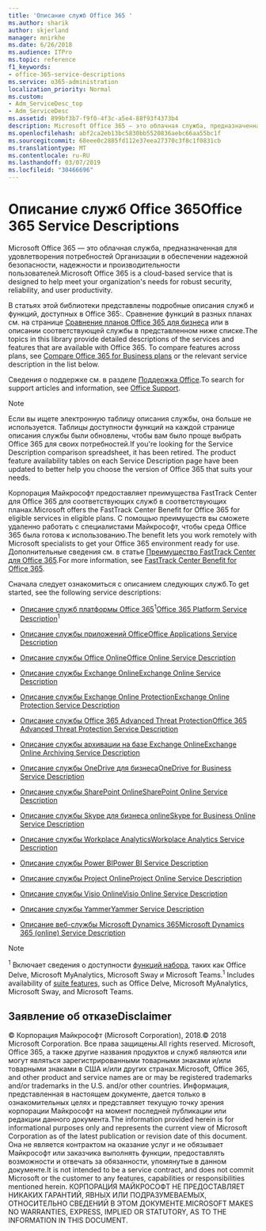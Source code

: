 ```yaml
---
title: 'Описание служб Office 365 '
ms.author: sharik
author: skjerland
manager: mnirkhe
ms.date: 6/26/2018
ms.audience: ITPro
ms.topic: reference
f1_keywords:
- office-365-service-descriptions
ms.service: o365-administration
localization_priority: Normal
ms.custom:
- Adm_ServiceDesc_top
- Adm_ServiceDesc
ms.assetid: 899bf3b7-f9f0-4f3c-a5e4-88f93f4373b4
description: Microsoft Office 365 — это облачная служба, предназначенная для удовлетворения потребностей Организации в обеспечении надежной безопасности, надежности и производительности пользователей.
ms.openlocfilehash: abf2ca2eb13bc5830bb5520836aebc66aa55bc1f
ms.sourcegitcommit: 68eee0c2885fd112e37eea27370c3f8c1f0831cb
ms.translationtype: MT
ms.contentlocale: ru-RU
ms.lasthandoff: 03/07/2019
ms.locfileid: "30466696"
---
```

# <a name="office-365-service-descriptions"></a><span data-ttu-id="752aa-103">Описание служб Office 365</span><span class="sxs-lookup"><span data-stu-id="752aa-103">Office 365 Service Descriptions</span></span> 

<span data-ttu-id="752aa-104">Microsoft Office 365 — это облачная служба, предназначенная для удовлетворения потребностей Организации в обеспечении надежной безопасности, надежности и производительности пользователей.</span><span class="sxs-lookup"><span data-stu-id="752aa-104">Microsoft Office 365 is a cloud-based service that is designed to help meet your organization's needs for robust security, reliability, and user productivity.</span></span> 
  
<span data-ttu-id="752aa-p101">В статьях этой библиотеки представлены подробные описания служб и функций, доступных в Office 365:. Сравнение функций в разных планах см. на странице [Сравнение планов Office 365 для бизнеса](http://go.microsoft.com/fwlink/?LinkID=799177&amp;clcid=0x409) или в описании соответствующей службы в представленном ниже списке.</span><span class="sxs-lookup"><span data-stu-id="752aa-p101">The topics in this library provide detailed descriptions of the services and features that are available with Office 365. To compare features across plans, see [Compare Office 365 for Business plans](http://go.microsoft.com/fwlink/?LinkID=799177&amp;clcid=0x409) or the relevant service description in the list below.</span></span> 
  
<span data-ttu-id="752aa-107">Сведения о поддержке см. в разделе [Поддержка Office](https://support.office.com/).</span><span class="sxs-lookup"><span data-stu-id="752aa-107">To search for support articles and information, see [Office Support](https://support.office.com/).</span></span>
  
> [!NOTE]
> <span data-ttu-id="752aa-p102">Если вы ищете электронную таблицу описания службы, она больше не используется. Таблицы доступности функций на каждой странице описания службы были обновлены, чтобы вам было проще выбрать Office 365 для своих потребностей.</span><span class="sxs-lookup"><span data-stu-id="752aa-p102">If you're looking for the Service Description comparison spreadsheet, it has been retired. The product feature availability tables on each Service Description page have been updated to better help you choose the version of Office 365 that suits your needs.</span></span> 
  
<span data-ttu-id="752aa-110">Корпорация Майкрософт предоставляет преимущества FastTrack Center для Office 365 для соответствующих служб в соответствующих планах.</span><span class="sxs-lookup"><span data-stu-id="752aa-110">Microsoft offers the FastTrack Center Benefit for Office 365 for eligible services in eligible plans.</span></span> <span data-ttu-id="752aa-111">С помощью преимуществ вы сможете удаленно работать с специалистами Майкрософт, чтобы среда Office 365 была готова к использованию.</span><span class="sxs-lookup"><span data-stu-id="752aa-111">The benefit lets you work remotely with Microsoft specialists to get your Office 365 environment ready for use.</span></span> <span data-ttu-id="752aa-112">Дополнительные сведения см. в статье [Преимущество FastTrack Center для Office 365](https://docs.microsoft.com/fasttrack/O365-fasttrack-benefit-for-office-365).</span><span class="sxs-lookup"><span data-stu-id="752aa-112">For more information, see [FastTrack Center Benefit for Office 365](https://docs.microsoft.com/fasttrack/O365-fasttrack-benefit-for-office-365).</span></span>
  
<span data-ttu-id="752aa-113">Сначала следует ознакомиться с описанием следующих служб.</span><span class="sxs-lookup"><span data-stu-id="752aa-113">To get started, see the following service descriptions:</span></span>
  
- <span data-ttu-id="752aa-114">[Описание служб платформы Office 365](office-365-platform-service-description/office-365-platform-service-description.md)<sup>1</sup></span><span class="sxs-lookup"><span data-stu-id="752aa-114">[Office 365 Platform Service Description](office-365-platform-service-description/office-365-platform-service-description.md)<sup>1</sup></span></span>
    
- [<span data-ttu-id="752aa-115">Описание службы приложений Office</span><span class="sxs-lookup"><span data-stu-id="752aa-115">Office Applications Service Description</span></span>](office-applications-service-description/office-applications-service-description.md)
    
- [<span data-ttu-id="752aa-116">Описание службы Office Online</span><span class="sxs-lookup"><span data-stu-id="752aa-116">Office Online Service Description</span></span>](office-online-service-description/office-online-service-description.md)
    
- [<span data-ttu-id="752aa-117">Описание службы Exchange Online</span><span class="sxs-lookup"><span data-stu-id="752aa-117">Exchange Online Service Description</span></span>](exchange-online-service-description/exchange-online-service-description.md)
    
- [<span data-ttu-id="752aa-118">Описание службы Exchange Online Protection</span><span class="sxs-lookup"><span data-stu-id="752aa-118">Exchange Online Protection Service Description</span></span>](exchange-online-protection-service-description/exchange-online-protection-service-description.md)
    
- [<span data-ttu-id="752aa-119">Описание службы Office 365 Advanced Threat Protection</span><span class="sxs-lookup"><span data-stu-id="752aa-119">Office 365 Advanced Threat Protection Service Description</span></span>](office-365-advanced-threat-protection-service-description.md)
    
- [<span data-ttu-id="752aa-120">Описание службы архивации на базе Exchange Online</span><span class="sxs-lookup"><span data-stu-id="752aa-120">Exchange Online Archiving Service Description</span></span>](exchange-online-archiving-service-description/exchange-online-archiving-service-description.md)
    
- [<span data-ttu-id="752aa-121">Описание службы OneDrive для бизнеса</span><span class="sxs-lookup"><span data-stu-id="752aa-121">OneDrive for Business Service Description</span></span>](onedrive-for-business-service-description.md)
    
- [<span data-ttu-id="752aa-122">Описание службы SharePoint Online</span><span class="sxs-lookup"><span data-stu-id="752aa-122">SharePoint Online Service Description</span></span>](sharepoint-online-service-description/sharepoint-online-service-description.md)
    
- [<span data-ttu-id="752aa-123">Описание службы Skype для бизнеса online</span><span class="sxs-lookup"><span data-stu-id="752aa-123">Skype for Business Online Service Description</span></span>](skype-for-business-online-service-description/skype-for-business-online-service-description.md)
    
- [<span data-ttu-id="752aa-124">Описание службы Workplace Analytics</span><span class="sxs-lookup"><span data-stu-id="752aa-124">Workplace Analytics Service Description</span></span>](workplace-analytics-service-description.md)
    
- [<span data-ttu-id="752aa-125">Описание службы Power BI</span><span class="sxs-lookup"><span data-stu-id="752aa-125">Power BI Service Description</span></span>](power-bi-service-description.md)
    
- [<span data-ttu-id="752aa-126">Описание службы Project Online</span><span class="sxs-lookup"><span data-stu-id="752aa-126">Project Online Service Description</span></span>](project-online-service-description/project-online-service-description.md)
    
- [<span data-ttu-id="752aa-127">Описание службы Visio Online</span><span class="sxs-lookup"><span data-stu-id="752aa-127">Visio Online Service Description</span></span>](visio-online-service-description/visio-online-service-description.md)
    
- [<span data-ttu-id="752aa-128">Описание службы Yammer</span><span class="sxs-lookup"><span data-stu-id="752aa-128">Yammer Service Description</span></span>](yammer-service-description/yammer-service-description.md)
    
- [<span data-ttu-id="752aa-129">Описание веб-службы Microsoft Dynamics 365</span><span class="sxs-lookup"><span data-stu-id="752aa-129">Microsoft Dynamics 365 (online) Service Description</span></span>](microsoft-dynamics-365-online-service-description.md)
    
> [!NOTE]
> <span data-ttu-id="752aa-130"><sup>1</sup> Включает сведения о доступности [функций набора](https://technet.microsoft.com/EN-US/library/office-365-suite-features.aspx), таких как Office Delve, Microsoft MyAnalytics, Microsoft Sway и Microsoft Teams.</span><span class="sxs-lookup"><span data-stu-id="752aa-130"><sup>1</sup> Includes availability of [suite features](https://technet.microsoft.com/EN-US/library/office-365-suite-features.aspx), such as Office Delve, Microsoft MyAnalytics, Microsoft Sway, and Microsoft Teams.</span></span> 
  
## <a name="disclaimer"></a><span data-ttu-id="752aa-131">Заявление об отказе</span><span class="sxs-lookup"><span data-stu-id="752aa-131">Disclaimer</span></span>

<span data-ttu-id="752aa-132">© Корпорация Майкрософт (Microsoft Corporation), 2018.</span><span class="sxs-lookup"><span data-stu-id="752aa-132">© 2018 Microsoft Corporation.</span></span> <span data-ttu-id="752aa-133">Все права защищены.</span><span class="sxs-lookup"><span data-stu-id="752aa-133">All rights reserved.</span></span> <span data-ttu-id="752aa-134">Microsoft, Office 365, а также другие названия продуктов и служб являются или могут являться зарегистрированными товарными знаками и/или товарными знаками в США и/или других странах.</span><span class="sxs-lookup"><span data-stu-id="752aa-134">Microsoft, Office 365, and other product and service names are or may be registered trademarks and/or trademarks in the U.S. and/or other countries.</span></span> <span data-ttu-id="752aa-135">Информация, представленная в настоящем документе, дается только в ознакомительных целях и представляет текущую точку зрения корпорации Майкрософт на момент последней публикации или редакции данного документа.</span><span class="sxs-lookup"><span data-stu-id="752aa-135">The information provided herein is for informational purposes only and represents the current view of Microsoft Corporation as of the latest publication or revision date of this document.</span></span> <span data-ttu-id="752aa-136">Она не является контрактом на оказание услуг и не обязывает Майкрософт или заказчика выполнять функции, предоставлять возможности и отвечать за обязанности, упомянутые в данном документе.</span><span class="sxs-lookup"><span data-stu-id="752aa-136">It is not intended to be a service contract, and does not commit Microsoft or the customer to any features, capabilities or responsibilities mentioned herein.</span></span> <span data-ttu-id="752aa-137">КОРПОРАЦИЯ МАЙКРОСОФТ НЕ ПРЕДОСТАВЛЯЕТ НИКАКИХ ГАРАНТИЙ, ЯВНЫХ ИЛИ ПОДРАЗУМЕВАЕМЫХ, ОТНОСИТЕЛЬНО СВЕДЕНИЙ В ЭТОМ ДОКУМЕНТЕ.</span><span class="sxs-lookup"><span data-stu-id="752aa-137">MICROSOFT MAKES NO WARRANTIES, EXPRESS, IMPLIED OR STATUTORY, AS TO THE INFORMATION IN THIS DOCUMENT.</span></span> 
  
